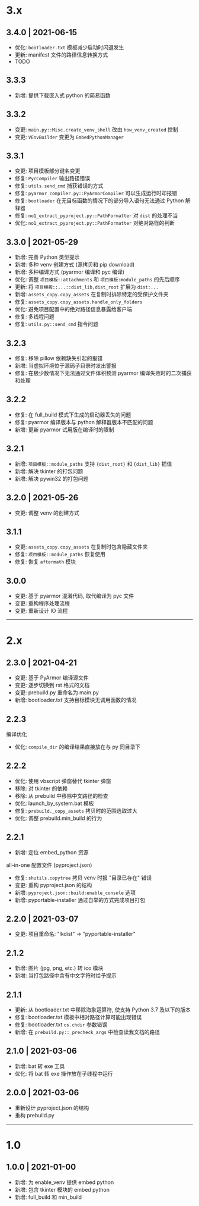 # 3.x

## 3.4.0 | 2021-06-15

- 优化: `bootloader.txt` 模板减少启动时闪退发生
- 更新: manifest 文件的路径信息转换方式
- TODO

## 3.3.3

- 新增: 提供下载嵌入式 python 的简易函数

## 3.3.2

- 变更: `main.py::Misc.create_venv_shell` 改由 `how_venv_created` 控制
- 变更: `VEnvBuilder` 变更为 `EmbedPythonManager`

## 3.3.1

- 变更: 项目模板部分键名变更
- 修复: `PycCompiler` 输出路径错误
- 修复: `utils.send_cmd` 捕获错误的方式
- 修复: `pyarmor_compiler.py::PyArmorCompiler` 可以生成运行时却报错
- 修复: `bootloader` 在无目标函数的情况下的部分导入语句无法通过 Python 解释器
- 修复: `no1_extract_pyproject.py::PathFormatter` 对 `dist` 的处理不当
- 优化: `no1_extract_pyproject.py::PathFormatter` 对绝对路径的判断

## 3.3.0 | 2021-05-29

- 新增: 完善 Python 类型提示
- 新增: 多种 venv 创建方式 (源拷贝和 pip download)
- 新增: 多种编译方式 (pyarmor 编译和 pyc 编译)
- 优化: 调整 `项目模板::attachments` 和 `项目模板:module_paths` 的先后顺序
- 更新: 将 `项目模板::...::dist_lib,dist_root` 扩展为 `dist:...`
- 新增: `assets_copy.copy_assets` 在复制时排除特定的受保护文件夹
- 修复: `assets_copy.copy_assets.handle_only_folders`
- 优化: 避免项目配置中的绝对路径信息暴露给客户端
- 修复: 多线程问题
- 修复: `utils.py::send_cmd` 指令问题

## 3.2.3

- 修复: 移除 pillow 依赖缺失引起的报错
- 新增: 当虚拟环境位于源码子目录时发出警报
- 修复: 在极少数情况下无法通过文件体积预测 pyarmor 编译失败时的二次捕获和处理

## 3.2.2

- 修复: 在 full_build 模式下生成的启动器丢失的问题
- 修复: pyarmor 编译版本与 python 解释器版本不匹配的问题
- 新增: 更新 pyarmor 试用版在编译时的限制

## 3.2.1

- 新增: `项目模板::module_paths` 支持 `{dist_root}` 和 `{dist_lib}` 插值
- 新增: 解决 tkinter 的打包问题
- 新增: 解决 pywin32 的打包问题

## 3.2.0 | 2021-05-26

- 变更: 调整 venv 的创建方式

## 3.1.1

- 变更: `assets_copy.copy_assets` 在复制时包含隐藏文件夹
- 修复: `项目模板::module_paths` 恢复使用
- 修复: 恢复 `aftermath` 模块

## 3.0.0

- 变更: 基于 pyarmor 混淆代码, 取代编译为 pyc 文件
- 变更: 重构程序处理流程
- 变更: 重新设计 IO 流程

--------------------------------------------------------------------------------

# 2.x

## 2.3.0 | 2021-04-21

- 变更: 基于 PyArmor 编译源文件
- 变更: 逐步切换到 rst 格式的文档
- 变更: prebuild.py 重命名为 main.py
- 新增: bootloader.txt 支持目标模块无调用函数的情况

## 2.2.3

编译优化

- 优化: `compile_dir` 的编译结果直接放在与 py 同目录下

## 2.2.2

- 优化: 使用 vbscript 弹窗替代 tkinter 弹窗
- 移除: 对 tkinter 的依赖
- 移除: 从 prebuild 中移除中文路径的检查
- 优化: launch_by_system.bat 模板
- 修复: `prebuild._copy_assets` 拷贝时的范围选取过大
- 优化: 调整 prebuild.min_build 的行为

## 2.2.1

- 新增: 定位 embed_python 资源

all-in-one 配置文件 (pyproject.json)

- 修复: `shutils.copytree` 拷贝 venv 时报 "目录已存在" 错误
- 变更: 重构 pyproject.json 的结构
- 新增: `pyproject.json::build:enable_console` 选项
- 新增: pyportable-installer 通过自举的方式完成项目打包

## 2.2.0 | 2021-03-07

- 变更: 项目重命名: "lkdist" -> "pyportable-installer"

## 2.1.2

- 新增: 图片 (jpg, png, etc.) 转 ico 模块
- 新增: 当打包路径中含有中文字符时给予提示

## 2.1.1

- 更新: 从 bootloader.txt 中移除海象运算符, 使支持 Python 3.7 及以下的版本
- 修复: bootloader.txt 模板中相对路径计算可能出现错误
- 修复: bootloader.txt `os.chdir` 参数错误
- 新增: 在 `prebuild.py::_precheck_args` 中检查读我文档的路径

## 2.1.0 | 2021-03-06

- 新增: bat 转 exe 工具
- 优化: 将 bat 转 exe 操作放在子线程中运行

## 2.0.0 | 2021-03-06

- 重新设计 pyproject.json 的结构
- 重构 prebuild.py

--------------------------------------------------------------------------------

# 1.0

## 1.0.0 | 2021-01-00

- 新增: 为 enable_venv 提供 embed python
- 新增: 包含 tkinter 模块的 embed python
- 新增: full_build 和 min_build
